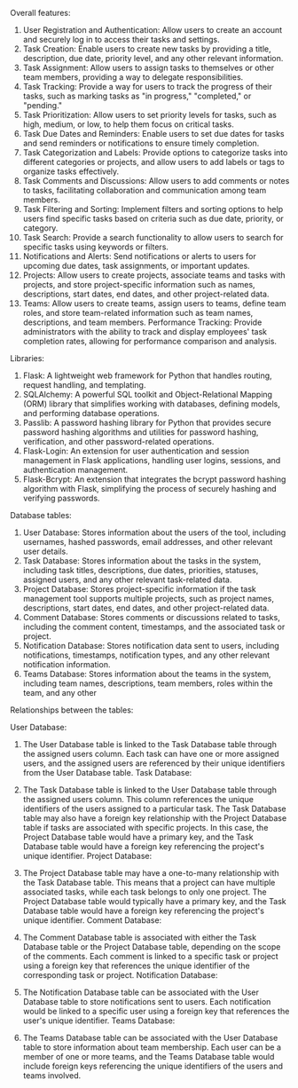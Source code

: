Overall features:

1. User Registration and Authentication: Allow users to create an account and securely log in to access their tasks and settings.
2. Task Creation: Enable users to create new tasks by providing a title, description, due date, priority level, and any other relevant information.
3. Task Assignment: Allow users to assign tasks to themselves or other team members, providing a way to delegate responsibilities.
4. Task Tracking: Provide a way for users to track the progress of their tasks, such as marking tasks as "in progress," "completed," or "pending."
5. Task Prioritization: Allow users to set priority levels for tasks, such as high, medium, or low, to help them focus on critical tasks.
6. Task Due Dates and Reminders: Enable users to set due dates for tasks and send reminders or notifications to ensure timely completion.
7. Task Categorization and Labels: Provide options to categorize tasks into different categories or projects, and allow users to add labels or tags to organize tasks effectively.
8. Task Comments and Discussions: Allow users to add comments or notes to tasks, facilitating collaboration and communication among team members.
9. Task Filtering and Sorting: Implement filters and sorting options to help users find specific tasks based on criteria such as due date, priority, or category.
10. Task Search: Provide a search functionality to allow users to search for specific tasks using keywords or filters.
11. Notifications and Alerts: Send notifications or alerts to users for upcoming due dates, task assignments, or important updates.
12. Projects: Allow users to create projects, associate teams and tasks with projects, and store project-specific information such as names, descriptions, start dates, end dates, and other project-related data.
13. Teams: Allow users to create teams, assign users to teams, define team roles, and store team-related information such as team names, descriptions, and team members.
Performance Tracking: Provide administrators with the ability to track and display employees' task completion rates, allowing for performance comparison and analysis.

Libraries:

1. Flask: A lightweight web framework for Python that handles routing, request handling, and templating.
2. SQLAlchemy: A powerful SQL toolkit and Object-Relational Mapping (ORM) library that simplifies working with databases, defining models, and performing database operations.
3. Passlib: A password hashing library for Python that provides secure password hashing algorithms and utilities for password hashing, verification, and other password-related operations.
4. Flask-Login: An extension for user authentication and session management in Flask applications, handling user logins, sessions, and authentication management.
5. Flask-Bcrypt: An extension that integrates the bcrypt password hashing algorithm with Flask, simplifying the process of securely hashing and verifying passwords.

Database tables:

1. User Database: Stores information about the users of the tool, including usernames, hashed passwords, email addresses, and other relevant user details.
2. Task Database: Stores information about the tasks in the system, including task titles, descriptions, due dates, priorities, statuses, assigned users, and any other relevant task-related data.
3. Project Database: Stores project-specific information if the task management tool supports multiple projects, such as project names, descriptions, start dates, end dates, and other project-related data.
4. Comment Database: Stores comments or discussions related to tasks, including the comment content, timestamps, and the associated task or project.
5. Notification Database: Stores notification data sent to users, including notifications, timestamps, notification types, and any other relevant notification information.
6. Teams Database: Stores information about the teams in the system, including team names, descriptions, team members, roles within the team, and any other

Relationships between the tables:

User Database:

1. The User Database table is linked to the Task Database table through the assigned users column. Each task can have one or more assigned users, and the assigned users are referenced by their unique identifiers from the User Database table.
Task Database:

2. The Task Database table is linked to the User Database table through the assigned users column. This column references the unique identifiers of the users assigned to a particular task.
The Task Database table may also have a foreign key relationship with the Project Database table if tasks are associated with specific projects. In this case, the Project Database table would have a primary key, and the Task Database table would have a foreign key referencing the project's unique identifier.
Project Database:

3. The Project Database table may have a one-to-many relationship with the Task Database table. This means that a project can have multiple associated tasks, while each task belongs to only one project. The Project Database table would typically have a primary key, and the Task Database table would have a foreign key referencing the project's unique identifier.
Comment Database:

4. The Comment Database table is associated with either the Task Database table or the Project Database table, depending on the scope of the comments. Each comment is linked to a specific task or project using a foreign key that references the unique identifier of the corresponding task or project.
Notification Database:

5. The Notification Database table can be associated with the User Database table to store notifications sent to users. Each notification would be linked to a specific user using a foreign key that references the user's unique identifier.
Teams Database:

6. The Teams Database table can be associated with the User Database table to store information about team membership. Each user can be a member of one or more teams, and the Teams Database table would include foreign keys referencing the unique identifiers of the users and teams involved.
